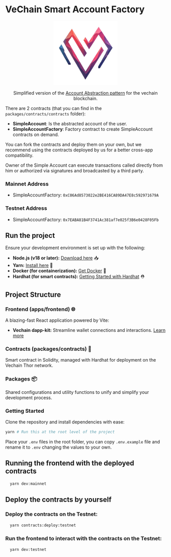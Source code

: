 # VeChain Smart Account Factory

<div align="center">
  <img src="apps/frontend/src/assets/logo.png" alt="Logo" width="200"/>

  <p>Simplified version of the <a href="https://github.com/eth-infinitism/account-abstraction" target="_blank">Account Abstraction pattern<a> for the vechain blockchain.</p>
</div>

There are 2 contracts (that you can find in the `packages/contracts/contracts` folder):

- **SimpleAccount**: Is the abstracted account of the user.
- **SimpleAccountFactory**: Factory contract to create SimpleAccount contracts on demand.

You can fork the contracts and deploy them on your own, but we recommend using the contracts deployed by us for a better cross-app compatibility.

Owner of the Simple Account can execute transactions called directly from him or authorized via signatures and broadcasted by a third party.

### Mainnet Address

- SimpleAccountFactory: `0xC06Ad8573022e2BE416CA89DA47E8c592971679A`

### Testnet Address

- SimpleAccountFactory: `0x7EABA81B4F3741Ac381af7e025f3B6e0428F05Fb`

## Run the project

Ensure your development environment is set up with the following:

- **Node.js (v18 or later):** [Download here](https://nodejs.org/en/download/package-manager) 📥
- **Yarn:** [Install here](https://classic.yarnpkg.com/lang/en/docs/install/#mac-stable) 🧶
- **Docker (for containerization):** [Get Docker](https://docs.docker.com/get-docker/) 🐳
- **Hardhat (for smart contracts):** [Getting Started with Hardhat](https://hardhat.org/hardhat-runner/docs/getting-started) ⛑️

## Project Structure

### Frontend (apps/frontend) 🌐

A blazing-fast React application powered by Vite:

- **Vechain dapp-kit:** Streamline wallet connections and interactions. [Learn more](https://docs.vechain.org/developer-resources/sdks-and-providers/dapp-kit)

### Contracts (packages/contracts) 📜

Smart contract in Solidity, managed with Hardhat for deployment on the Vechain Thor network.

### Packages 📦

Shared configurations and utility functions to unify and simplify your development process.

### Getting Started

Clone the repository and install dependencies with ease:

```bash
yarn # Run this at the root level of the project
```

Place your `.env` files in the root folder, you can copy `.env.example` file and rename it to `.env` changing the values to your own.

## Running the frontend with the deployed contracts

```bash
  yarn dev:mainnet
```

## Deploy the contracts by yourself

### Deploy the contracts on the Testnet:

```bash
  yarn contracts:deploy:testnet
```

### Run the frontend to interact with the contracts on the Testnet:

```bash
  yarn dev:testnet
```
